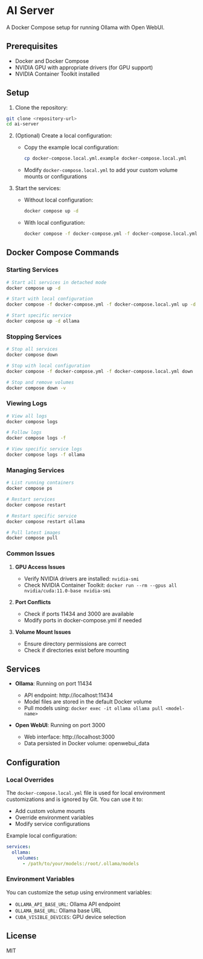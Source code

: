 # AI Server

A Docker Compose setup for running Ollama with Open WebUI.

## Prerequisites

- Docker and Docker Compose
- NVIDIA GPU with appropriate drivers (for GPU support)
- NVIDIA Container Toolkit installed

## Setup

1. Clone the repository:
```bash
git clone <repository-url>
cd ai-server
```

2. (Optional) Create a local configuration:
   - Copy the example local configuration:
     ```bash
     cp docker-compose.local.yml.example docker-compose.local.yml
     ```
   - Modify `docker-compose.local.yml` to add your custom volume mounts or configurations

3. Start the services:
   - Without local configuration:
     ```bash
     docker compose up -d
     ```
   - With local configuration:
     ```bash
     docker compose -f docker-compose.yml -f docker-compose.local.yml up -d
     ```

## Docker Compose Commands

### Starting Services
```bash
# Start all services in detached mode
docker compose up -d

# Start with local configuration
docker compose -f docker-compose.yml -f docker-compose.local.yml up -d

# Start specific service
docker compose up -d ollama
```

### Stopping Services
```bash
# Stop all services
docker compose down

# Stop with local configuration
docker compose -f docker-compose.yml -f docker-compose.local.yml down

# Stop and remove volumes
docker compose down -v
```

### Viewing Logs
```bash
# View all logs
docker compose logs

# Follow logs
docker compose logs -f

# View specific service logs
docker compose logs -f ollama
```

### Managing Services
```bash
# List running containers
docker compose ps

# Restart services
docker compose restart

# Restart specific service
docker compose restart ollama

# Pull latest images
docker compose pull
```

### Common Issues

1. **GPU Access Issues**
   - Verify NVIDIA drivers are installed: `nvidia-smi`
   - Check NVIDIA Container Toolkit: `docker run --rm --gpus all nvidia/cuda:11.0-base nvidia-smi`

2. **Port Conflicts**
   - Check if ports 11434 and 3000 are available
   - Modify ports in docker-compose.yml if needed

3. **Volume Mount Issues**
   - Ensure directory permissions are correct
   - Check if directories exist before mounting

## Services

- **Ollama**: Running on port 11434
  - API endpoint: http://localhost:11434
  - Model files are stored in the default Docker volume
  - Pull models using: `docker exec -it ollama ollama pull <model-name>`

- **Open WebUI**: Running on port 3000
  - Web interface: http://localhost:3000
  - Data persisted in Docker volume: openwebui_data

## Configuration

### Local Overrides

The `docker-compose.local.yml` file is used for local environment customizations and is ignored by Git. You can use it to:
- Add custom volume mounts
- Override environment variables
- Modify service configurations

Example local configuration:
```yaml
services:
  ollama:
    volumes:
      - /path/to/your/models:/root/.ollama/models
```

### Environment Variables

You can customize the setup using environment variables:
- `OLLAMA_API_BASE_URL`: Ollama API endpoint
- `OLLAMA_BASE_URL`: Ollama base URL
- `CUDA_VISIBLE_DEVICES`: GPU device selection

## License

MIT 